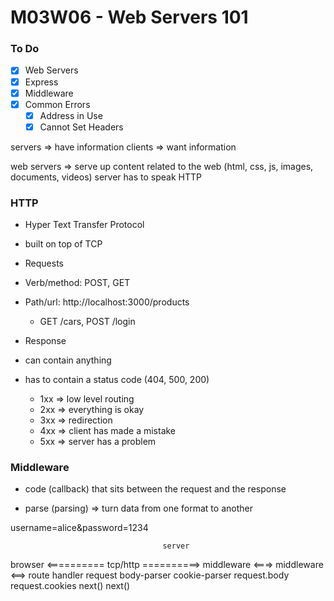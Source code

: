 # M03W06 - Web Servers 101

### To Do
- [x] Web Servers
- [x] Express
- [x] Middleware
- [x] Common Errors
  - [x] Address in Use
  - [x] Cannot Set Headers

servers => have information
clients => want information

web servers => serve up content related to the web (html, css, js, images, documents, videos)
server has to speak HTTP

### HTTP
* Hyper Text Transfer Protocol
* built on top of TCP

* Requests
* Verb/method: POST, GET
* Path/url: http://localhost:3000/products
  * GET /cars, POST /login

* Response
* can contain anything
* has to contain a status code (404, 500, 200)
  * 1xx => low level routing
  * 2xx => everything is okay
  * 3xx => redirection
  * 4xx => client has made a mistake
  * 5xx => server has a problem

### Middleware
* code (callback) that sits between the request and the response

* parse (parsing) => turn data from one format to another

username=alice&password=1234

                                      server
browser <========== tcp/http ==========> middleware <===> middleware <==> route handler
                                                                            request
                                        body-parser       cookie-parser
                                        request.body      request.cookies
                                        next()              next()

























